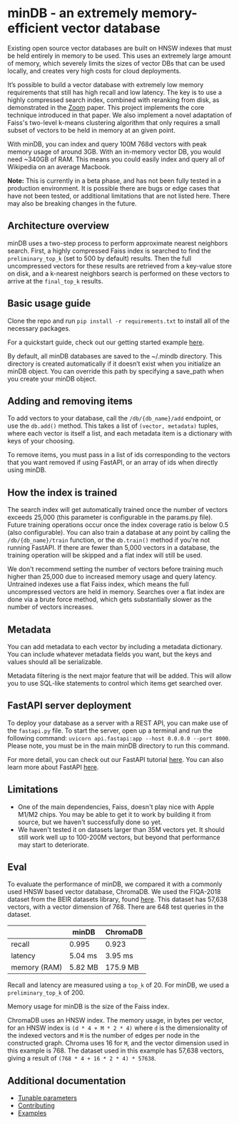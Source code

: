 # minDB -  an extremely memory-efficient vector database
Existing open source vector databases are built on HNSW indexes that must be held entirely in memory to be used. This uses an extremely large amount of memory, which severely limits the sizes of vector DBs that can be used locally, and creates very high costs for cloud deployments.

It’s possible to build a vector database with extremely low memory requirements that still has high recall and low latency. The key is to use a highly compressed search index, combined with reranking from disk, as demonstrated in the [Zoom](https://arxiv.org/abs/1809.04067) paper. This project implements the core technique introduced in that paper. We also implement a novel adaptation of Faiss's two-level k-means clustering algorithm that only requires a small subset of vectors to be held in memory at an given point.

With minDB, you can index and query 100M 768d vectors with peak memory usage of around 3GB. With an in-memory vector DB, you would need ~340GB of RAM. This means you could easily index and query all of Wikipedia on an average Macbook.

**Note:** This is currently in a beta phase, and has not been fully tested in a production environment. It is possible there are bugs or edge cases that have not been tested, or additional limitations that are not listed here. There may also be breaking changes in the future.

## Architecture overview
minDB uses a two-step process to perform approximate nearest neighbors search. First, a highly compressed Faiss index is searched to find the `preliminary_top_k` (set to 500 by default) results. Then the full uncompressed vectors for these results are retrieved from a key-value store on disk, and a k-nearest neighbors search is performed on these vectors to arrive at the `final_top_k` results.

## Basic usage guide

Clone the repo and run `pip install -r requirements.txt` to install all of the necessary packages.

For a quickstart guide, check out our getting started example [here](https://github.com/D-Star-AI/minDB/blob/main/examples/getting_started.ipynb).

By default, all minDB databases are saved to the ~/.mindb directory. This directory is created automatically if it doesn’t exist when you initialize an minDB object. You can override this path by specifying a save_path when you create your minDB object.

## Adding and removing items
To add vectors to your database, call the `/db/{db_name}/add` endpoint, or use the `db.add()` method. This takes a list of `(vector, metadata)` tuples, where each vector is itself a list, and each metadata item is a dictionary with keys of your choosing.

To remove items, you must pass in a list of ids corresponding to the vectors that you want removed if using FastAPI, or an array of ids when directly using minDB. 

## How the index is trained
The search index will get automatically trained once the number of vectors exceeds 25,000 (this parameter is configurable in the params.py file). Future training operations occur once the index coverage ratio is below 0.5 (also configurable). You can also train a database at any point by calling the `/db/{db_name}/train` function, or the `db.train()` method if you're not running FastAPI. If there are fewer than 5,000 vectors in a database, the training operation will be skipped and a flat index will still be used. 

We don't recommend setting the number of vectors before training much higher than 25,000 due to increased memory usage and query latency. Untrained indexes use a flat Faiss index, which means the full uncompressed vectors are held in memory. Searches over a flat index are done via a brute force method, which gets substantially slower as the number of vectors increases.

## Metadata
You can add metadata to each vector by including a metadata dictionary. You can include whatever metadata fields you want, but the keys and values should all be serializable.

Metadata filtering is the next major feature that will be added. This will allow you to use SQL-like statements to control which items get searched over.

## FastAPI server deployment
To deploy your database as a server with a REST API, you can make use of the `fastapi.py` file. To start the server, open up a terminal and run the following command:
`uvicorn api.fastapi:app --host 0.0.0.0 --port 8000`.
Please note, you must be in the main minDB directory to run this command.

For more detail, you can check out our FastAPI tutorial [here](https://github.com/D-Star-AI/minDB/tree/main/examples/fastapi_example.ipynb).
You can also learn more about FastAPI [here](https://fastapi.tiangolo.com).

## Limitations
- One of the main dependencies, Faiss, doesn't play nice with Apple M1/M2 chips. You may be able to get it to work by building it from source, but we haven't successfully done so yet.
- We haven't tested it on datasets larger than 35M vectors yet. It should still work well up to 100-200M vectors, but beyond that performance may start to deteriorate.

## Eval

To evaluate the performance of minDB, we compared it with a commonly used HNSW based vector database, ChromaDB. We used the FIQA-2018 dataset from the BEIR datasets library, found [here](https://github.com/beir-cellar/beir?tab=readme-ov-file). This dataset has 57,638 vectors, with a vector dimension of 768. There are 648 test queries in the dataset.

|                | minDB      | ChromaDB    |
|----------------|------------|-------------|
| recall         | 0.995      | 0.923       |
| latency        | 5.04 ms    | 3.95 ms     |
| memory (RAM)   | 5.82 MB    | 175.9 MB    |

Recall and latency are measured using a `top_k` of 20. For minDB, we used a `preliminary_top_k` of 200.

Memory usage for minDB is the size of the Faiss index.

ChromaDB uses an HNSW index. The memory usage, in bytes per vector, for an HNSW index is `(d * 4 + M * 2 * 4)` where `d` is the dimensionality of the indexed vectors and `M` is the number of edges per node in the constructed graph. Chroma uses 16 for `M`, and the vector dimension used in this example is 768. The dataset used in this example has 57,638 vectors, giving a result of `(768 * 4 + 16 * 2 * 4) * 57638`.

## Additional documentation
- [Tunable parameters](https://github.com/D-Star-AI/minDB/wiki/Tunable-parameters)
- [Contributing](https://github.com/D-Star-AI/minDB/wiki/Contributing)
- [Examples](https://github.com/D-Star-AI/minDB/tree/main/examples)
